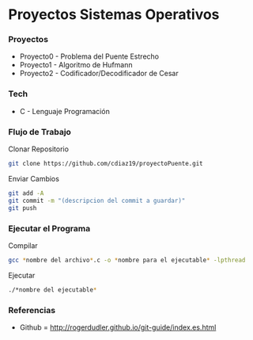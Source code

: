 # Proyectos Sistemas Operativos

### Proyectos

* Proyecto0 - Problema del Puente Estrecho
* Proyecto1 - Algoritmo de Hufmann
* Proyecto2 - Codificador/Decodificador de Cesar

### Tech

* C - Lenguaje Programación

### Flujo de Trabajo
Clonar Repositorio
```sh
git clone https://github.com/cdiaz19/proyectoPuente.git
```
Enviar Cambios
```sh
git add -A
git commit -m "(descripcion del commit a guardar)"
git push
```
### Ejecutar el Programa
Compilar
```sh
gcc *nombre del archivo*.c -o *nombre para el ejecutable* -lpthread
```
Ejecutar
```sh
./*nombre del ejecutable*
```
### Referencias
* Github = http://rogerdudler.github.io/git-guide/index.es.html
